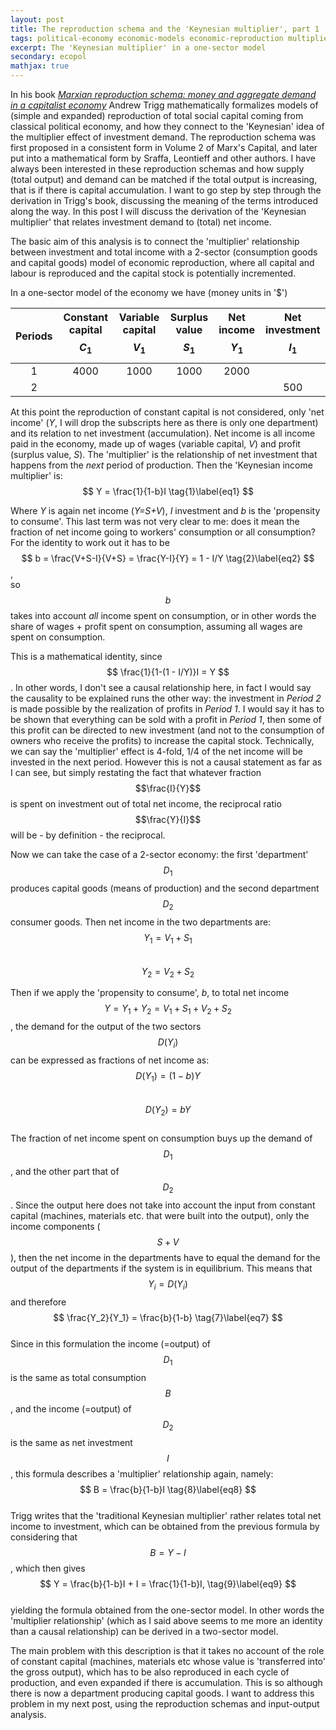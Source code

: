 ```yaml
---
layout: post
title: The reproduction schema and the 'Keynesian multiplier', part 1
tags: political-economy economic-models economic-reproduction multiplier keynesian classical-political-economy marxian-economics
excerpt: The 'Keynesian multiplier' in a one-sector model
secondary: ecopol
mathjax: true
---
```


In his book [*Marxian reproduction schema: money and aggregate demand in a capitalist economy*](http://www.worldcat.org/title/marxian-reproduction-schema-money-and-aggregate-demand-in-a-capitalist-economy/oclc/946076663) Andrew Trigg mathematically formalizes models of (simple and expanded) reproduction of total social capital coming from classical political economy, and how they connect to the 'Keynesian' idea of the multiplier effect of investment demand. The reproduction schema was first proposed in a consistent form in Volume 2 of Marx's Capital, and later put into a mathematical form by Sraffa, Leontieff and other authors.
I have always been interested in these reproduction schemas and how supply (total output) and demand can be matched if the total output is increasing, that is if there is capital accumulation. I want to go step by step through the derivation in Trigg's book, discussing the meaning of the terms introduced along the way. In this post I will discuss the derivation of the 'Keynesian multiplier' that relates investment demand to (total) net income.

The basic aim of this analysis is to connect the 'multiplier' relationship between investment and total income with a 2-sector (consumption goods and capital goods) model of economic reproduction, where all capital and labour is reproduced and the capital stock is potentially incremented.

In a one-sector model of the economy we have (money units in '\$')

| Periods | Constant capital $$C_1$$ | Variable capital $$V_1$$  | Surplus value $$S_1$$ | Net income $$Y_1$$ | Net investment $$I_1$$ |
| :-------------: |:------------------:| :---------------:|:----------:|:----------:|:----------:|
| 1      | 4000 | 1000 | 1000     |   2000  |     |
| 2      |      |      |      |     |   500  |

At this point the reproduction of constant capital is not considered, only 'net income' (*Y*, I will drop the subscripts here as there is only one department) and its relation to net investment (accumulation). Net income is all income paid in the economy, made up of wages (variable capital, *V*) and profit (surplus value, *S*). The 'multiplier' is the relationship of net investment that happens from the *next* period of production. Then the 'Keynesian income multiplier' is:  
$$
Y = \frac{1}{1-b}I
\tag{1}\label{eq1}
$$

Where *Y* is again net income (*Y=S+V*), *I* investment and *b* is the 'propensity to consume'. This last term was not very clear to me: does it mean the fraction of net income going to workers' consumption or all consumption? For the identity to work out it has to be  
$$
b = \frac{V+S-I}{V+S} = \frac{Y-I}{Y} = 1 - I/Y
\tag{2}\label{eq2}
$$,  
so $$b$$ takes into account *all* income spent on consumption, or in other words the share of wages + profit spent on consumption, assuming all wages are spent on consumption.

This is a mathematical identity, since $$ \frac{1}{1-(1 - I/Y)}I = Y $$. In other words, I don't see a causal relationship here, in fact I would say the causality to be explained runs the other way: the investment in *Period 2* is made possible by the realization of profits in *Period 1*. I would say it has to be shown that everything can be sold with a profit in *Period 1*, then some of this profit can be directed to new investment (and not to the consumption of owners who receive the profits) to increase the capital stock.
Technically, we can say the 'multiplier' effect is 4-fold, 1/4 of the net income will be invested in the next period. However this is not a causal statement as far as I can see, but simply restating the fact that whatever fraction $$\frac{I}{Y}$$ is spent on investment out of total net income, the reciprocal ratio $$\frac{Y}{I}$$ will be - by definition - the reciprocal.

Now we can take the case of a 2-sector economy: the first 'department' $$D_1$$ produces capital goods (means of production) and the second department $$D_2$$ consumer goods.
Then net income in the two departments are:  
$$Y_1 = V_1 + S_1 \tag{3}\label{eq3}$$  
$$Y_2 = V_2 + S_2 \tag{4}\label{eq4} $$  

Then if we apply the 'propensity to consume', *b*, to total net income $$Y=Y_1 + Y_2 = V_1 + S_1 + V_2 + S_2$$, the demand for the output of the two sectors $$D(Y_i)$$ can be expressed as fractions of net income as:  
$$ D(Y_1) = (1-b)Y \tag{5}\label{eq5}  $$  
$$ D(Y_2) = bY \tag{6}\label{eq6}$$  
The fraction of net income spent on consumption buys up the demand of $$D_1$$, and the other part that of $$D_2$$.
Since the output here does not take into account the input from constant capital (machines, materials etc. that were built into the output), only the income components ($$S+V$$), then the net income in the departments have to equal the demand for the output of the departments if the system is in equilibrium. This means that $$Y_i=D(Y_i)$$ and therefore  
$$
\frac{Y_2}{Y_1} = \frac{b}{1-b}   
\tag{7}\label{eq7}              
$$  
Since in this formulation the income (=output) of $$D_1$$ is the same as total consumption $$B$$, and the income (=output) of $$D_2$$ is the same as net investment $$I$$, this formula describes a 'multiplier' relationship again, namely:  
$$
B = \frac{b}{1-b}I
\tag{8}\label{eq8}
$$  
Trigg writes that the 'traditional Keynesian multiplier' rather relates total net income to investment, which can be obtained from the previous formula by considering that $$B = Y - I$$, which then gives  
$$
Y = \frac{b}{1-b}I + I = \frac{1}{1-b}I,
\tag{9}\label{eq9}
$$  
yielding the formula obtained from the one-sector model. In other words the 'multiplier relationship' (which as I said above seems to me more an identity than a causal relationship) can be derived in a two-sector model.

The main problem with this description is that it takes no account of the role of constant capital (machines, materials etc whose value is 'transferred into' the gross output), which has to be also reproduced in each cycle of production, and even expanded if there is accumulation. This is so although there is now a department producing capital goods. I want to address this problem in my next post, using the reproduction schemas and input-output analysis.

